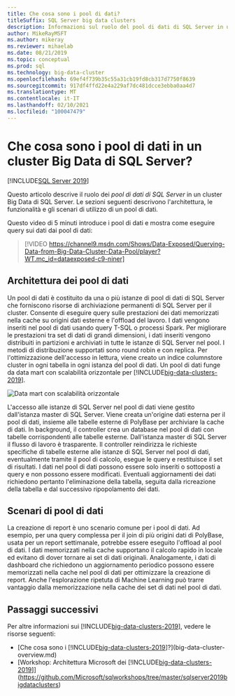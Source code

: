 ```yaml
---
title: Che cosa sono i pool di dati?
titleSuffix: SQL Server big data clusters
description: Informazioni sul ruolo del pool di dati di SQL Server in un cluster Big Data di SQL Server e sull'architettura e sulle funzionalità di un pool di dati SQL.
author: MikeRayMSFT
ms.author: mikeray
ms.reviewer: mihaelab
ms.date: 08/21/2019
ms.topic: conceptual
ms.prod: sql
ms.technology: big-data-cluster
ms.openlocfilehash: 69ef4f739b35c55a31cb19fd8cb317d7750f8639
ms.sourcegitcommit: 917df4ffd22e4a229af7dc481dcce3ebba0aa4d7
ms.translationtype: MT
ms.contentlocale: it-IT
ms.lasthandoff: 02/10/2021
ms.locfileid: "100047479"
---
```

# <a name="what-are-data-pools-in-a-sql-server-big-data-cluster"></a>Che cosa sono i pool di dati in un cluster Big Data di SQL Server?

[!INCLUDE[SQL Server 2019](../includes/applies-to-version/sqlserver2019.md)]

Questo articolo descrive il ruolo dei *pool di dati di SQL Server* in un cluster Big Data di SQL Server. Le sezioni seguenti descrivono l'architettura, le funzionalità e gli scenari di utilizzo di un pool di dati.

Questo video di 5 minuti introduce i pool di dati e mostra come eseguire query sui dati dai pool di dati:

> [!VIDEO https://channel9.msdn.com/Shows/Data-Exposed/Querying-Data-from-Big-Data-Cluster-Data-Pool/player?WT.mc_id=dataexposed-c9-niner]

## <a name="data-pool-architecture"></a>Architettura dei pool di dati

Un pool di dati è costituito da una o più istanze di pool di dati di SQL Server che forniscono risorse di archiviazione permanenti di SQL Server per il cluster. Consente di eseguire query sulle prestazioni dei dati memorizzati nella cache su origini dati esterne e l'offload del lavoro. I dati vengono inseriti nel pool di dati usando query T-SQL o processi Spark. Per migliorare le prestazioni tra set di dati di grandi dimensioni, i dati inseriti vengono distribuiti in partizioni e archiviati in tutte le istanze di SQL Server nel pool. I metodi di distribuzione supportati sono round robin e con replica. Per l'ottimizzazione dell'accesso in lettura, viene creato un indice columnstore cluster in ogni tabella in ogni istanza del pool di dati. Un pool di dati funge da data mart con scalabilità orizzontale per [!INCLUDE[big-data-clusters-2019](../includes/ssbigdataclusters-ss-nover.md)].

![Data mart con scalabilità orizzontale](media/concept-data-pool/data-virtualization-improvements.png)

L'accesso alle istanze di SQL Server nel pool di dati viene gestito dall'istanza master di SQL Server. Viene creata un'origine dati esterna per il pool di dati, insieme alle tabelle esterne di PolyBase per archiviare la cache di dati. In background, il controller crea un database nel pool di dati con tabelle corrispondenti alle tabelle esterne. Dall'istanza master di SQL Server il flusso di lavoro è trasparente. Il controller reindirizza le richieste specifiche di tabelle esterne alle istanze di SQL Server nel pool di dati, eventualmente tramite il pool di calcolo, esegue le query e restituisce il set di risultati. I dati nel pool di dati possono essere solo inseriti o sottoposti a query e non possono essere modificati. Eventuali aggiornamenti dei dati richiedono pertanto l'eliminazione della tabella, seguita dalla ricreazione della tabella e dal successivo ripopolamento dei dati.

## <a name="data-pool-scenarios"></a>Scenari di pool di dati

 La creazione di report è uno scenario comune per i pool di dati. Ad esempio, per una query complessa per il join di più origini dati di PolyBase, usata per un report settimanale, potrebbe essere eseguito l'offload al pool di dati. I dati memorizzati nella cache supportano il calcolo rapido in locale ed evitano di dover tornare ai set di dati originali. Analogamente, i dati di dashboard che richiedono un aggiornamento periodico possono essere memorizzati nella cache nel pool di dati per ottimizzare la creazione di report. Anche l'esplorazione ripetuta di Machine Learning può trarre vantaggio dalla memorizzazione nella cache dei set di dati nel pool di dati.

## <a name="next-steps"></a>Passaggi successivi

Per altre informazioni sui [!INCLUDE[big-data-clusters-2019](../includes/ssbigdataclusters-ss-nover.md)], vedere le risorse seguenti:

- [Che cosa sono i [!INCLUDE[big-data-clusters-2019](../includes/ssbigdataclusters-ver15.md)]?](big-data-cluster-overview.md)
- [Workshop: Architettura Microsoft dei [!INCLUDE[big-data-clusters-2019](../includes/ssbigdataclusters-ss-nover.md)]](https://github.com/Microsoft/sqlworkshops/tree/master/sqlserver2019bigdataclusters)
